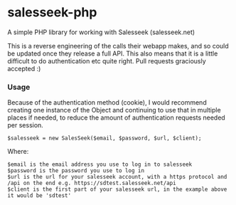 salesseek-php
=============

A simple PHP library for working with Salesseek (salesseek.net)

This is a reverse engineering of the calls their webapp makes, and so could be updated once they release a full API. This also means that it is a little difficult to do authentication etc quite right. Pull requests graciously accepted :)

### Usage

Because of the authentication method (cookie), I would recommend creating one instance of the Object and continuing to use that in multiple places if needed, to reduce the amount of authentication requests needed per session.

```
$salesseek = new SalesSeek($email, $password, $url, $client);
```

Where:
```
$email is the email address you use to log in to salesseek
$password is the password you use to log in
$url is the url for your salesseek account, with a https protocol and /api on the end e.g. https://sdtest.salesseek.net/api
$client is the first part of your salesseek url, in the example above it would be 'sdtest'
```